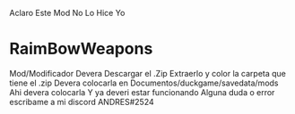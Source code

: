 Aclaro Este Mod No Lo Hice Yo 

# RaimBowWeapons
Mod/Modificador
Devera Descargar el .Zip
Extraerlo  y color la carpeta que tiene el .zip
Devera colocarla en Documentos/duckgame/savedata/mods
Ahi devera colocarla 
Y ya deveri estar funcionando 
Alguna duda o error escribame a mi discord ANDRES#2524

